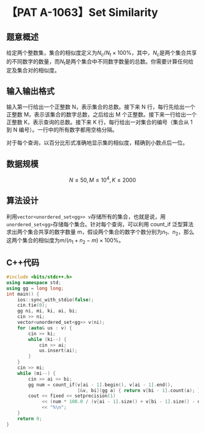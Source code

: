 # 【PAT A-1063】Set Similarity

## 题意概述

给定两个整数集，集合的相似度定义为$N_c/N_t\times 100\%$，其中，$N_c$是两个集合共享的不同数字的数量，而$N_t$是两个集合中不同数字数量的总数。你需要计算任何给定及集合对的相似度。

## 输入输出格式

输入第一行给出一个正整数 N，表示集合的总数。接下来 N 行，每行先给出一个正整数 M，表示该集合的数字总数，之后给出 M 个正整数。接下来一行给出一个正整数 K，表示查询的总数。接下来 K 行，每行给出一对集合的编号（集合从 1 到 N 编号）。一行中的所有数字都用空格分隔。

对于每个查询，以百分比形式准确地显示集的相似度，精确到小数点后一位。

## 数据规模

$$N\le50,M\le{10}^4,K\le2000$$

## 算法设计

利用`vector<unordered_set<gg>> v`存储所有的集合，也就是说，用`unordered_set<gg>`存储每个集合。针对每个查询，可以利用 count_if 泛型算法求出两个集合共享的数字数量 m，假设两个集合的数字个数分别为$n_1$、$n_2$，那么这两个集合的相似度为$m/\left(n_1+n_2-m\right)\times100\%$。

## C++代码

```cpp
#include <bits/stdc++.h>
using namespace std;
using gg = long long;
int main() {
    ios::sync_with_stdio(false);
    cin.tie(0);
    gg ni, mi, ki, ai, bi;
    cin >> ni;
    vector<unordered_set<gg>> v(ni);
    for (auto& us : v) {
        cin >> ki;
        while (ki--) {
            cin >> ai;
            us.insert(ai);
        }
    }
    cin >> mi;
    while (mi--) {
        cin >> ai >> bi;
        gg num = count_if(v[ai - 1].begin(), v[ai - 1].end(),
                          [&v, bi](gg a) { return v[bi - 1].count(a); });
        cout << fixed << setprecision(1)
             << (num * 100.0 / (v[ai - 1].size() + v[bi - 1].size() - num))
             << "%\n";
    }
    return 0;
}
```
